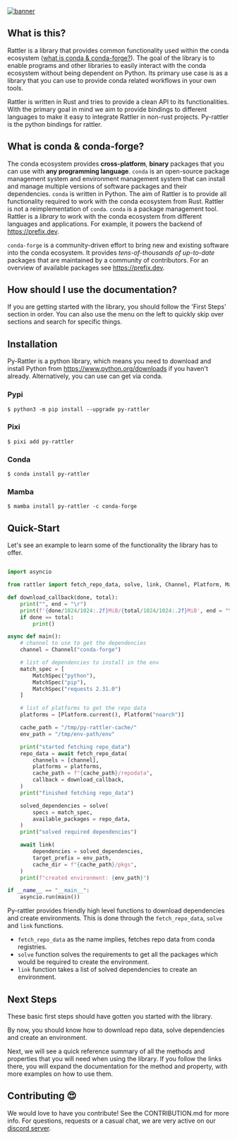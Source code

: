 <a href="https://github.com/mamba-org/rattler/">
    <picture>
      <source srcset="https://github.com/mamba-org/rattler/assets/4995967/8f5a9786-f75c-4b55-8043-69c551b22459" type="image/webp">
      <source srcset="https://github.com/mamba-org/rattler/assets/4995967/7bb44c97-e77a-452f-9a00-431b7c89e136" type="image/png">
      <img src="https://github.com/mamba-org/rattler/assets/4995967/7bb44c97-e77a-452f-9a00-431b7c89e136" alt="banner">
    </picture>
</a>

## What is this?

Rattler is a library that provides common functionality used within the conda ecosystem ([what is conda & conda-forge?](#what-is-conda--conda-forge)).
The goal of the library is to enable programs and other libraries to easily interact with the conda ecosystem without being dependent on Python.
Its primary use case is as a library that you can use to provide conda related workflows in your own tools.

Rattler is written in Rust and tries to provide a clean API to its functionalities.
With the primary goal in mind we aim to provide bindings to different languages to make it easy to integrate Rattler in non-rust projects.
Py-rattler is the python bindings for rattler.

## What is conda & conda-forge?

The conda ecosystem provides **cross-platform**, **binary** packages that you can use with **any programming language**.
`conda` is an open-source package management system and environment management system that can install and manage multiple versions of software packages and their dependencies.
`conda` is written in Python.
The aim of Rattler is to provide all functionality required to work with the conda ecosystem from Rust.
Rattler is not a reimplementation of `conda`.
`conda` is a package management tool.
Rattler is a _library_ to work with the conda ecosystem from different languages and applications.
For example, it powers the backend of https://prefix.dev.

`conda-forge` is a community-driven effort to bring new and existing software into the conda ecosystem.
It provides _tens-of-thousands of up-to-date_ packages that are maintained by a community of contributors.
For an overview of available packages see https://prefix.dev.

## How should I use the documentation?

If you are getting started with the library, you should follow the 'First Steps' section in order.
You can also use the menu on the left to quickly skip over sections and search for specific things.

## Installation

Py-Rattler is a python library, which means you need to download and install Python from https://www.python.org/downloads
if you haven't already. Alternatively, you can use can get via conda.

### Pypi

```shell
$ python3 -m pip install --upgrade py-rattler
```

### Pixi

```shell
$ pixi add py-rattler
```

### Conda

```shell
$ conda install py-rattler
```

### Mamba

```shell
$ mamba install py-rattler -c conda-forge
```

## Quick-Start

Let's see an example to learn some of the functionality the library has to offer.

```python

import asyncio

from rattler import fetch_repo_data, solve, link, Channel, Platform, MatchSpec, VirtualPackage

def download_callback(done, total):
    print("", end = "\r")
    print(f'{done/1024/1024:.2f}MiB/{total/1024/1024:.2f}MiB', end = "\r")
    if done == total:
        print()

async def main():
    # channel to use to get the dependencies
    channel = Channel("conda-forge")

    # list of dependencies to install in the env
    match_spec = [
        MatchSpec("python"),
        MatchSpec("pip"),
        MatchSpec("requests 2.31.0")
    ]

    # list of platforms to get the repo data
    platforms = [Platform.current(), Platform("noarch")]

    cache_path = "/tmp/py-rattler-cache/"
    env_path = "/tmp/env-path/env"

    print("started fetching repo_data")
    repo_data = await fetch_repo_data(
        channels = [channel],
        platforms = platforms,
        cache_path = f"{cache_path}/repodata",
        callback = download_callback,
    )
    print("finished fetching repo_data")

    solved_dependencies = solve(
        specs = match_spec,
        available_packages = repo_data,
    )
    print("solved required dependencies")

    await link(
        dependencies = solved_dependencies,
        target_prefix = env_path,
        cache_dir = f"{cache_path}/pkgs",
    )
    print(f"created environment: {env_path}")

if __name__ == "__main__":
    asyncio.run(main())

```

Py-rattler provides friendly high level functions to download
dependencies and create environments. This is done through the
`fetch_repo_data`, `solve` and `link` functions.

- `fetch_repo_data` as the name implies, fetches repo data from conda registries.
- `solve` function solves the requirements to get all the packages
  which would be required to create the environment.
- `link` function takes a list of solved dependencies to create an
  environment.

## Next Steps

These basic first steps should have gotten you started with the library.

By now, you should know how to download repo data, solve dependencies and create an
environment.

Next, we will see a quick reference summary of all the methods and properties that you will need when using the library. If you follow the links there, you will expand the documentation for the method and property, with more examples on how to use them.

## Contributing 😍

We would love to have you contribute!
See the CONTRIBUTION.md for more info. For questions, requests or a casual chat, we are very active on our [discord server](https://discord.gg/kKV8ZxyzY4).
